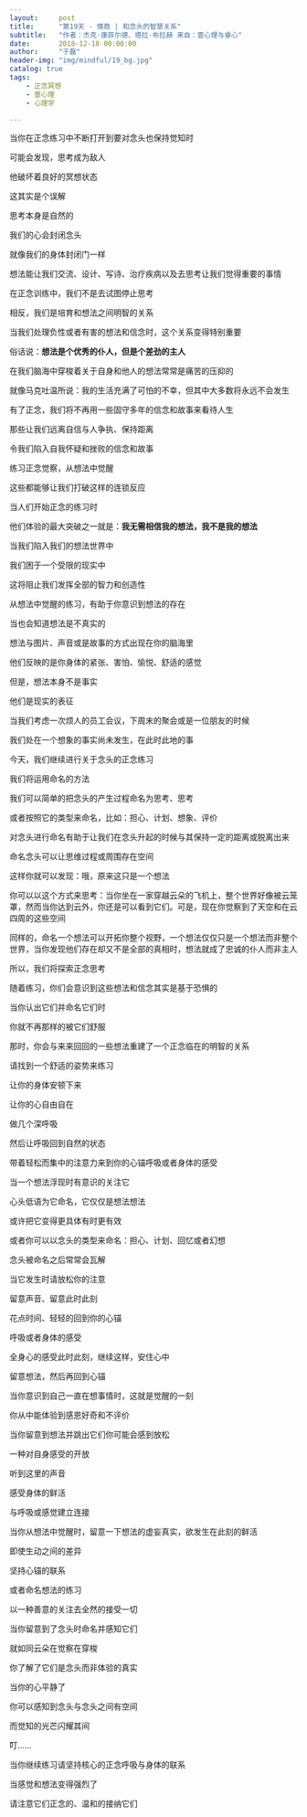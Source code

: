 ```yaml
---
layout:     post
title:      "第19天 - 情商 | 和念头的智慧关系"
subtitle:   "作者：杰克·康菲尔德、塔拉·布拉赫 来自：壹心理与睿心"
date:       2018-12-18 00:00:00
author:     "于磊"
header-img: "img/mindful/19_bg.jpg"
catalog: true
tags:
    - 正念冥想
    - 壹心理
    - 心理学

---
```


当你在正念练习中不断打开到要对念头也保持觉知时

可能会发现，思考成为敌人

他破坏着良好的冥想状态

这其实是个误解

思考本身是自然的

我们的心会封闭念头

就像我们的身体封闭门一样

想法能让我们交流、设计、写诗、治疗疾病以及去思考让我们觉得重要的事情

在正念训练中，我们不是去试图停止思考

相反，我们是培育和想法之间明智的关系

当我们处理负性或者有害的想法和信念时，这个关系变得特别重要

俗话说：**想法是个优秀的仆人，但是个差劲的主人**

在我们脑海中穿梭着关于自身和他人的想法常常是痛苦的压抑的

就像马克吐温所说：我的生活充满了可怕的不幸，但其中大多数将永远不会发生

有了正念，我们将不再用一些固守多年的信念和故事来看待人生

那些让我们远离自信与人争执、保持距离

令我们陷入自我怀疑和挫败的信念和故事

练习正念觉察，从想法中觉醒

这些都能够让我们打破这样的连锁反应

当人们开始正念的练习时

他们体验的最大突破之一就是：**我无需相信我的想法，我不是我的想法**

当我们陷入我们的想法世界中

我们困于一个受限的现实中

这将阻止我们发挥全部的智力和创造性

从想法中觉醒的练习，有助于你意识到想法的存在

当也会知道想法是不真实的

想法与图片、声音或是故事的方式出现在你的脑海里

他们反映的是你身体的紧张、害怕、愉悦、舒适的感觉

但是，想法本身不是事实

他们是现实的表征

当我们考虑一次烦人的员工会议，下周末的聚会或是一位朋友的时候

我们处在一个想象的事实尚未发生，在此时此地的事

今天，我们继续进行关于念头的正念练习

我们将运用命名的方法

我们可以简单的把念头的产生过程命名为思考、思考

或者按照它的类型来命名，比如：担心、计划、想象、评价

对念头进行命名有助于让我们在念头升起的时候与其保持一定的距离或脱离出来

命名念头可以让思维过程或周围存在空间

这样你就可以发现：哦，原来这只是一个想法

你可以以这个方式来思考：当你坐在一家穿越云朵的飞机上，整个世界好像被云笼罩，然而当你达到云外，你还是可以看到它们。可是，现在你觉察到了天空和在云四周的这些空间

同样的，命名一个想法可以开拓你整个视野，一个想法仅仅只是一个想法而非整个世界，当你发现他们存在却又不是全部的真相时，想法就成了忠诚的仆人而非主人

所以，我们将探索正念思考

随着练习，你们会意识到这些想法和信念其实是基于恐惧的

当你认出它们并命名它们时

你就不再那样的被它们舒服

那时，你会与来来回回的一些想法重建了一个正念临在的明智的关系

请找到一个舒适的姿势来练习

让你的身体安顿下来

让你的心自由自在

做几个深呼吸

然后让呼吸回到自然的状态

带着轻松而集中的注意力来到你的心锚呼吸或者身体的感受

当一个想法浮现时有意识的关注它

心头低语为它命名，它仅仅是想法想法

或许把它变得更具体有时更有效

或者你可以以念头的类型来命名：担心、计划、回忆或者幻想

念头被命名之后常常会瓦解

当它发生时请放松你的注意

留意声音、留意此时此刻

花点时间、轻轻的回到你的心锚

呼吸或者身体的感受

全身心的感受此时此刻，继续这样，安住心中

留意想法，然后再回到心锚

当你意识到自己一直在想事情时，这就是觉醒的一刻

你从中能体验到感恩好奇和不评价

当你留意到想法并跳出它们你可能会感到放松

一种对自身感受的开放

听到这里的声音

感受身体的鲜活

与呼吸或感觉建立连接

当你从想法中觉醒时，留意一下想法的虚妄真实，欲发生在此刻的鲜活

即使生动之间的差异

坚持心锚的联系

或者命名想法的练习

以一种善意的关注去全然的接受一切

当你留意到了念头时命名并感知它们

就如同云朵在觉察在穿梭

你了解了它们是念头而非体验的真实

当你的心平静了

你可以感知到念头与念头之间有空间

而觉知的光芒闪耀其间

叮......

当你继续练习请坚持核心的正念呼吸与身体的联系

当感觉和想法变得强烈了

请注意它们正念的、温和的接纳它们
